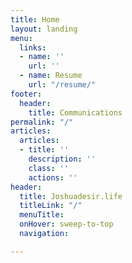 ```yaml
---
title: Home
layout: landing
menu:
  links:
  - name: ''
    url: ''
  - name: Resume
    url: "/resume/"
footer:
  header:
    title: Communications
permalink: "/"
articles:
  articles:
  - title: ''
    description: ''
    class: ''
    actions: ''
header:
  title: Joshuadesir.life
  titleLink: "/"
  menuTitle: 
  onHover: sweep-to-top
  navigation: 

---
```

